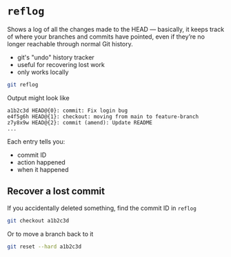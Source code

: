 # `reflog`

Shows a log of all the changes made to the HEAD — basically, it keeps track of where your branches and commits have pointed, even if they’re no longer reachable through normal Git history.

- git's "undo" history tracker
- useful for recovering lost work
- only works locally

```sh
git reflog
```

Output might look like

```less
a1b2c3d HEAD@{0}: commit: Fix login bug
e4f5g6h HEAD@{1}: checkout: moving from main to feature-branch
z7y8x9w HEAD@{2}: commit (amend): Update README
...
```

Each entry tells you:

- commit ID
- action happened
- when it happened

## Recover a lost commit

If you accidentally deleted something, find the commit ID in `reflog`

```sh
git checkout a1b2c3d
```

Or to move a branch back to it

```sh
git reset --hard a1b2c3d
```
